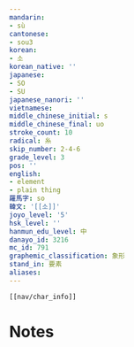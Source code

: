 ```yaml
---
mandarin:
- sù
cantonese:
- sou3
korean:
- 소
korean_native: ''
japanese:
- SO
- SU
japanese_nanori: ''
vietnamese:
middle_chinese_initial: s
middle_chinese_final: uo
stroke_count: 10
radical: 糸
skip_number: 2-4-6
grade_level: 3
pos: ''
english:
- element
- plain thing
羅馬字: so
韓文: '[[소]]'
joyo_level: '5'
hsk_level: ''
hanmun_edu_level: 中
danayo_id: 3216
mc_id: 791
graphemic_classification: 象形
stand_in: 要素
aliases:
---
```

```meta-bind-embed
[[nav/char_info]]
```

# Notes
